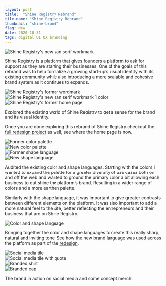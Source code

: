 ```yaml
---
layout: post
title:  "Shine Registry Rebrand"
tile-name: "Shine Registry Rebrand"
thumbnail: "shine-brand"
flag: New
date: 2020-10-31
tags: digital UI UX branding
---
```


<div class="grid-x grid-margin-x grid-padding-y">
  <div class="cell large-12">
    <img src="../img/shineregistry/logo-color.svg" alt="Shine Registry's new san serif workmark">
  </div>
</div>

<!-- cast shadow animation -->

Shine Registry is a platform that gives founders a platform to ask for support as they are starting their businesses. One of the goals of this rebrand was to help formalize a growing start-up’s visual identity with its existing community while also introducing a more scalable and cohesive brand system as it continues to expands.

<div class="grid-x grid-margin-x grid-padding-y">
  <div class="cell medium-6">
    <img src="../img/shineregistry/logo-former.svg" alt="Shine Registry's former wordmark">
  </div>
  <div class="cell medium-6">
    <img src="../img/shineregistry/logo-black.svg" alt="Shine Registry's new san serif workmark 1 color">
  </div>
</div>

<div class="cell medium-6">
  <img src="../img/shineregistry/site-former.jpg" alt="Shine Registry's former home page">
</div>

Explored the existing world of Shine Registry to get a sense for the brand and its visual identity.

Once you are done exploring this rebrand of Shine Registry checkout the <a href="{% link _projects/shineregistry.markdown %}">full redesign project</a> as well, see where the home page is now.

<div class="grid-x grid-margin-x grid-padding-y">
  <div class="cell medium-6">
    <img src="../img/shineregistry/colors-former.svg" alt="Former color palette">
  </div>
  <div class="cell medium-6">
    <img src="../img/shineregistry/colors.svg" alt="New color palette">
  </div>
  <div class="cell medium-6">
    <img src="../img/shineregistry/shapes-former.svg" alt="Former shape language">
  </div>
  <div class="cell medium-6">
    <img src="../img/shineregistry/shapes.svg" alt="New shape language">
  </div>
</div>

Audited the existing color and shape languages. Starting with the colors I wanted to expand the palette for a greater diversity of use cases both on and off the web and wanted to ground the primary color a bit allowing each business to out shine the platform’s brand. Resulting in a wider range of colors and a more earthen palette.

Similarly with the shape language, it was important to give greater contrasts between different elements on the platform. It was also important to add a more natural feel to the site, better reflecting the entrepreneurs and their business that are on Shine Registry.

<div class="grid-x grid-margin-x">
  <div class="cell">
    <img src="../img/shineregistry/colors-shapes.svg" alt="Color and shape language">
  </div>
</div>

Bringing together the color and shape languages to create this really sharp, natural and inviting tone. See how the new brand language was used across the platform as part of the <a href="{% link _projects/shineregistry.markdown %}">redesign</a>.

<div class="grid-x grid-margin-x grid-padding-y">
  <div class="cell medium-6">
    <img src="../img/shineregistry/social.jpg" alt="Social media tile">
  </div>
  <div class="cell medium-6">
    <img src="../img/shineregistry/social-quote.jpg" alt="Social media tile with quote">
  </div>
  <div class="cell">
    <img src="../img/shineregistry/shine-shirt.jpg" alt="Branded shirt">
  </div>
  <div class="cell">
    <img src="../img/shineregistry/shine-cap.jpg" alt="Branded cap">
  </div>
</div>

The brand in action on social media and some concept merch!
